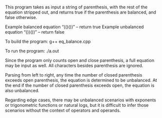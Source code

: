 This program takes as input a string of parenthesis, with the rest of the equation stripped out, and returns true if the parenthesis are balanced, and false otherwise.

Example balanced equation “(()())” – return true
Example unbalanced equation “())())” – return false

To build the program:
g++ eq_balance.cpp

To run the program:
./a.out

Since the program only counts open and close parenthesis, a full equation may be input as well. All characters besides parenthesis are ignored.

Parsing from left to right, any time the number of closed parenthesis exceeds open parenthesis, the equation is determined to be unbalanced. At the end if the number of closed parenthesis exceeds open, the equation is also unbalanced.

Regarding edge cases, there may be unbalanced scenarios with exponents or trigonometric functions or natural logs, but it is difficult to infer those scenarios without the context of operators and operands.
